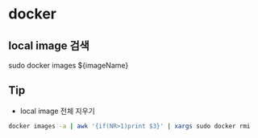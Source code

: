 # docker

## local image 검색
sudo docker images ${imageName}


## Tip
- local image 전체 지우기 
```bash
docker images -a | awk '{if(NR>1)print $3}' | xargs sudo docker rmi
```
